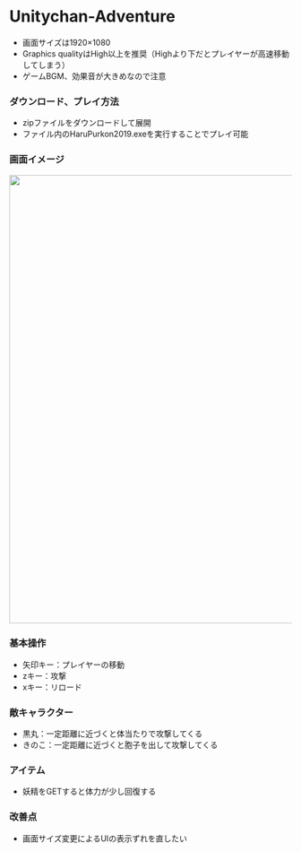 # Unitychan-Adventure

* 画面サイズは1920×1080
* Graphics qualityはHigh以上を推奨（Highより下だとプレイヤーが高速移動してしまう）
* ゲームBGM、効果音が大きめなので注意

### ダウンロード、プレイ方法
* zipファイルをダウンロードして展開
* ファイル内のHaruPurkon2019.exeを実行することでプレイ可能

### 画面イメージ
<img src="https://user-images.githubusercontent.com/55573165/111335284-9ad94700-86b7-11eb-97bb-656e621c7e5c.png" width="800">

### 基本操作
* 矢印キー：プレイヤーの移動
* zキー：攻撃
* xキー：リロード

### 敵キャラクター
* 黒丸：一定距離に近づくと体当たりで攻撃してくる
* きのこ：一定距離に近づくと胞子を出して攻撃してくる

### アイテム
* 妖精をGETすると体力が少し回復する

### 改善点
* 画面サイズ変更によるUIの表示ずれを直したい
